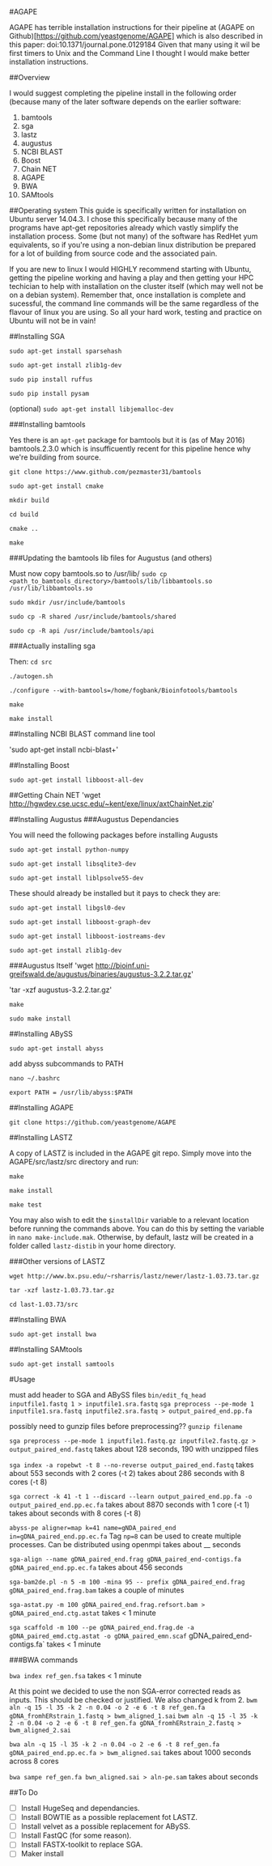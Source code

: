 #AGAPE

AGAPE has terrible installation instructions for their pipeline at (AGAPE on Github)[https://github.com/yeastgenome/AGAPE] which is also described in this paper: doi:10.1371/journal.pone.0129184
Given that many using it wil be first timers to Unix and the Command Line I thought I would make better installation instructions.

##Overview

I would suggest completing the pipeline install in the following order (because many of the later software depends on the earlier software:

1. bamtools
2. sga
3. lastz
4. augustus
5. NCBI BLAST
6. Boost
7. Chain NET
8. AGAPE
9. BWA
10. SAMtools

##Operating system
This guide is specifically written for installation on Ubuntu server 14.04.3. I chose this specifically because many of the programs have apt-get repositories already which vastly simplify the installation process. Some (but not many) of the software has RedHet yum equivalents, so if you're using a non-debian linux distribution be prepared for a lot of building from source code and the associated pain.

If you are new to linux I would HIGHLY recommend starting with Ubuntu, getting the pipeline working and having a play and then getting your HPC techician to help with installation on the cluster itself (which may well not be on a debian system).
Remember that, once installation is complete and sucessful, the command line commands will be the same regardless of the flavour of linux you are using. So all your hard work, testing and practice on Ubuntu will not be in vain!

##Installing SGA

`sudo apt-get install sparsehash`

`sudo apt-get install zlib1g-dev`

`sudo pip install ruffus`

`sudo pip install pysam`

(optional) `sudo apt-get install libjemalloc-dev`


###Installing bamtools

Yes there is an `apt-get` package for bamtools but it is (as of May 2016) bamtools.2.3.0 which is insufficuently recent for this pipeline hence why we're building from source.

`git clone https://www.github.com/pezmaster31/bamtools`

`sudo apt-get install cmake`

`mkdir build`

`cd build`

`cmake ..`

`make`

###Updating the bamtools lib files for Augustus (and others)

Must now copy bamtools.so to /usr/lib/
`sudo cp <path_to_bamtools_directory>/bamtools/lib/libbamtools.so /usr/lib/libbamtools.so`

`sudo mkdir /usr/include/bamtools`

`sudo cp -R shared /usr/include/bamtools/shared`

`sudo cp -R api /usr/include/bamtools/api`

###Actually installing sga

Then:
`cd src`

`./autogen.sh` 

`./configure --with-bamtools=/home/fogbank/Bioinfotools/bamtools`  

`make`

`make install`


##Installing NCBI BLAST command line tool

'sudo apt-get install ncbi-blast+'

##Installing Boost

`sudo apt-get install libboost-all-dev`

##Getting Chain NET
'wget http://hgwdev.cse.ucsc.edu/~kent/exe/linux/axtChainNet.zip'

##Installing Augustus
###Augustus Dependancies

You will need the following packages before installing Augusts

`sudo apt-get install python-numpy`

`sudo apt-get install libsqlite3-dev`

`sudo apt-get install liblpsolve55-dev`


These should already be installed but it pays to check they are:

`sudo apt-get install libgsl0-dev`

`sudo apt-get install libboost-graph-dev`

`sudo apt-get install libboost-iostreams-dev` 

`sudo apt-get install zlib1g-dev` 

###Augustus Itself
'wget http://bioinf.uni-greifswald.de/augustus/binaries/augustus-3.2.2.tar.gz'

'tar -xzf augustus-3.2.2.tar.gz'

`make`

`sudo make install`

##Installing ABySS

`sudo apt-get install abyss`

add abyss subcommands to PATH

`nano ~/.bashrc`

`export PATH = /usr/lib/abyss:$PATH`

##Installing AGAPE

`git clone https://github.com/yeastgenome/AGAPE`

##Installing LASTZ

A copy of LASTZ is included in the AGAPE git repo. Simply move into the AGAPE/src/lastz/src directory and run:

`make`

`make install`

`make test`

You may also wish to edit the `$installDir` variable to a relevant location before running the commands above. You can do this by setting the variable in `nano make‑include.mak`.
Otherwise, by default, lastz will be created in a folder called `lastz-distib` in your home directory.

###Other versions of LASTZ

`wget http://www.bx.psu.edu/~rsharris/lastz/newer/lastz-1.03.73.tar.gz`

`tar -xzf lastz-1.03.73.tar.gz`

`cd last-1.03.73/src`

##Installing BWA

`sudo apt-get install bwa`

##Installing SAMtools

`sudo apt-get install samtools`

#Usage

must add header to SGA and ABySS files
`bin/edit_fq_head inputfile1.fastq 1 > inputfile1.sra.fastq` 
`sga preprocess --pe-mode 1 inputfile1.sra.fastq inputfile2.sra.fastq > output_paired_end.pp.fa`

possibly need to gunzip files before preprocessing??
`gunzip filename`

`sga preprocess --pe-mode 1 inputfile1.fastq.gz inputfile2.fastq.gz > output_paired_end.fastq`
takes about 128 seconds, 190 with unzipped files

`sga index -a ropebwt -t 8 --no-reverse output_paired_end.fastq`
takes about 553 seconds with 2 cores (-t 2)
takes about 286 seconds with 8 cores (-t 8)

`sga correct -k 41 -t 1 --discard --learn output_paired_end.pp.fa -o output_paired_end.pp.ec.fa`
takes about  8870 seconds with 1 core (-t 1)
takes about seconds with 8 cores (-t 8)

`abyss-pe aligner=map k=41 name=gNDA_paired_end in=gDNA_paired_end.pp.ec.fa`
Tag `np=8` can be used to create multiple processes. Can be distributed using openmpi
takes about __ seconds

`sga-align --name gDNA_paired_end.frag gDNA_paired_end-contigs.fa gDNA_paired_end.pp.ec.fa`
takes about 456 seconds

`sga-bam2de.pl -n 5 -m 100 -mina 95 -- prefix gDNA_paired_end.frag gDNA_paired_end.frag.bam`
takes a couple of minutes

`sga-astat.py -m 100 gDNA_paired_end.frag.refsort.bam > gDNA_paired_end.ctg.astat`
takes < 1 minute

`sga scaffold -m 100 --pe gDNA_paired_end.frag.de -a gDNA_paired_emd.ctg.astat -o gDNA_paired_emn.scaf` gDNA_paired_end-contigs.fa`
takes < 1 minute

###BWA commands

`bwa index ref_gen.fsa`
takes < 1 minute

At this point we decided to use the non SGA-error corrected reads as inputs. This should be checked or justified.
We also changed k from 2.
`bwm aln -q 15 -l 35 -k 2 -n 0.04 -o 2 -e 6 -t 8 ref_gen.fa gDNA_fromhERstrain_1.fastq > bwm_aligned_1.sai`
`bwm aln -q 15 -l 35 -k 2 -n 0.04 -o 2 -e 6 -t 8 ref_gen.fa gDNA_fromhERstrain_2.fastq > bwm_aligned_2.sai`

`bwa aln -q 15 -l 35 -k 2 -n 0.04 -o 2 -e 6 -t 8 ref_gen.fa  gDNA_paired_end.pp.ec.fa > bwm_aligned.sai`
takes about 1000 seconds across 8 cores

`bwa sampe ref_gen.fa bwn_aligned.sai > aln-pe.sam`
takes about  seconds 

##To Do
- [ ] Install HugeSeq and dependancies.
- [ ] Install BOWTIE as a possible replacement fot LASTZ.
- [ ] Install velvet as a possible replacement for ABySS.
- [ ] Install FastQC (for some reason).
- [ ] Install FASTX-toolkit to replace SGA.
- [ ] Maker install
